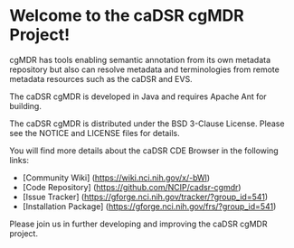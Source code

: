 Welcome to the caDSR cgMDR Project!
=====================================

cgMDR has tools enabling semantic annotation from its own metadata repository but also can resolve metadata and terminologies from remote metadata resources such as the caDSR and EVS.

The caDSR cgMDR is developed in Java and requires Apache Ant for building.

The caDSR cgMDR is distributed under the BSD 3-Clause License.
Please see the NOTICE and LICENSE files for details.

You will find more details about the caDSR CDE Browser in the following links:
 * [Community Wiki] (https://wiki.nci.nih.gov/x/-bWl)
 * [Code Repository] (https://github.com/NCIP/cadsr-cgmdr)
 * [Issue Tracker] (https://gforge.nci.nih.gov/tracker/?group_id=541)
 * [Installation Package] (https://gforge.nci.nih.gov/frs/?group_id=541)
 

Please join us in further developing and improving the caDSR cgMDR project.
